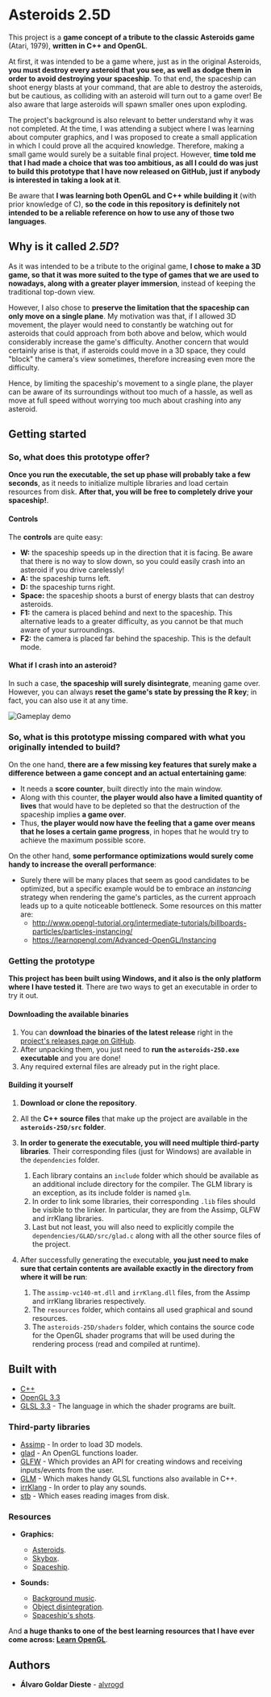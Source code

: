 # Asteroids 2.5D

This project is a **game concept of a tribute to the classic Asteroids game** (Atari, 1979), **written in C++ and OpenGL**.

At first, it was intended to be a game where, just as in the original Asteroids, **you must destroy every asteroid that you see, as well as dodge them in order to avoid destroying your spaceship**. To that end, the spaceship can shoot energy blasts at your command, that are able to destroy the asteroids, but be cautious, as colliding with an asteroid will turn out to a game over! Be also aware that large asteroids will spawn smaller ones upon exploding. 

The project's background is also relevant to better understand why it was not completed. At the time, I was attending a subject where I was learning about computer graphics, and I was proposed to create a small application in which I could prove all the acquired knowledge. Therefore, making a small game would surely be a suitable final project. However, **time told me that I had made a choice that was too ambitious, as all I could do was just to build this prototype that I have now released on GitHub, just if anybody is interested in taking a look at it**.

Be aware that **I was learning both OpenGL and C++ while building it** (with prior knowledge of C), **so the code in this repository is definitely not intended to be a reliable reference on how to use any of those two languages**.

## Why is it called _2.5D_?

As it was intended to be a tribute to the original game, **I chose to make a 3D game, so that it was more suited to the type of games that we are used to nowadays, along with a greater player immersion**, instead of keeping the traditional top-down view.

However, I also chose to **preserve the limitation that the spaceship can only move on a single plane**. My motivation was that, if I allowed 3D movement, the player would need to constantly be watching out for asteroids that could approach from both above and below, which would considerably increase the game's difficulty. Another concern that would certainly arise is that, if asteroids could move in a 3D space, they could "block" the camera's view sometimes, therefore increasing even more the difficulty.

Hence, by limiting the spaceship's movement to a single plane, the player can be aware of its surroundings without too much of a hassle, as well as move at full speed without worrying too much about crashing into any asteroid.

## Getting started

### So, what does this prototype offer?

**Once you run the executable, the set up phase will probably take a few seconds**, as it needs to initialize multiple libraries and load certain resources from disk. **After that, you will be free to completely drive your spaceship!**.

#### Controls

The **controls** are quite easy:

* **W:** the spaceship speeds up in the direction that it is facing. Be aware that there is no way to slow down, so you could easily crash into an asteroid if you drive carelessly!
* **A:** the spaceship turns left.
* **D:** the spaceship turns right.
* **Space:** the spaceship shoots a burst of energy blasts that can destroy asteroids.
* **F1:** the camera is placed behind and next to the spaceship. This alternative leads to a greater difficulty, as you cannot be that much aware of your surroundings.
* **F2:** the camera is placed far behind the spaceship. This is the default mode.

#### What if I crash into an asteroid?

In such a case, **the spaceship will surely disintegrate**, meaning game over. However, you can always **reset the game's state by pressing the R key**; in fact, you can also use it at any time.

![Gameplay demo](asteroids-25D-gp.gif)

### So, what is this prototype missing compared with what you originally intended to build? 

On the one hand, **there are a few missing key features that surely make a difference between a game concept and an actual entertaining game**:

* It needs a **score counter**, built directly into the main window.
* Along with this counter, **the player would also have a limited quantity of lives** that would have to be depleted so that the destruction of the spaceship implies **a game over**.
* Thus, **the player would now have the feeling that a game over means that he loses a certain game progress**, in hopes that he would try to achieve the maximum possible score.

On the other hand, **some performance optimizations would surely come handy to increase the overall performance**:

* Surely there will be many places that seem as good candidates to be optimized, but a specific example would be to embrace an _instancing_ strategy when rendering the game's particles, as the current approach leads up to a quite noticeable bottleneck. Some resources on this matter are:
    * http://www.opengl-tutorial.org/intermediate-tutorials/billboards-particles/particles-instancing/
    * https://learnopengl.com/Advanced-OpenGL/Instancing

### Getting the prototype

**This project has been built using Windows, and it also is the only platform where I have tested it**. There are two ways to get an executable in order to try it out.

#### Downloading the available binaries

1. You can **download the binaries of the latest release** right in the [project's releases page on GitHub](https://github.com/alvrogd/asteroids-25D/releases).
2. After unpacking them, you just need to **run the `asteroids-25D.exe` executable** and you are done!
3. Any required external files are already put in the right place.

#### Building it yourself

1. **Download or clone the repository**.

2. All the **C++ source files** that make up the project are available in the **`asteroids-25D/src` folder**.

3. **In order to generate the executable, you will need multiple third-party libraries**. Their corresponding files (just for Windows) are available in the `dependencies` folder.
    1. Each library contains an `include` folder which should be available as an additional include directory for the compiler. The GLM library is an exception, as its include folder is named `glm`.
    2. In order to link some libraries, their corresponding `.lib` files should be visible to the linker. In particular, they are from the Assimp, GLFW and irrKlang libraries.
    3. Last but not least, you will also need to explicitly compile the `dependencies/GLAD/src/glad.c` along with all the other source files of the project.

4. After successfully generating the executable, **you just need to make sure that certain contents are available exactly in the directory from where it will be run**:
    1. The `assimp-vc140-mt.dll` and `irrKlang.dll` files, from the Assimp and irrKlang libraries respectively.
    2. The `resources` folder, which contains all used graphical and sound resources.
    3. The `asteroids-25D/shaders` folder, which contains the source code for the OpenGL shader programs that will be used during the rendering process (read and compiled at runtime).

## Built with

* [C++](https://isocpp.org/)
* [OpenGL 3.3](https://www.opengl.org/)
* [GLSL 3.3](https://www.khronos.org/opengl/wiki/Core_Language_(GLSL)) - The language in which the shader programs are built.

### Third-party libraries

* [Assimp](https://github.com/assimp/assimp) - In order to load 3D models.
* [glad](https://github.com/Dav1dde/glad) - An OpenGL functions loader.
* [GLFW](https://github.com/glfw/glfw) - Which provides an API for creating windows and receiving inputs/events from the user.
* [GLM](https://github.com/g-truc/glm) - Which makes handy GLSL functions also available in C++.
* [irrKlang](https://www.ambiera.com/irrklang/) - In order to play any sounds.
* [stb](https://github.com/nothings/stb) - Which eases reading images from disk.

### Resources

* **Graphics:**
    * [Asteroids](https://www.cgtrader.com/free-3d-models/exterior/landmark/2600-lowpoly-rock).
    * [Skybox](https://spacedock.info/mod/926/Pood%27s%20Milky%20Way%20Skybox).
    * [Spaceship](https://www.turbosquid.com/FullPreview/Index.cfm/ID/465782).

* **Sounds:**
    * [Background music](https://nicoleproducer.itch.io/free-chiptune-song-galactik-funk).
    * [Object disintegration](https://www.youtube.com/watch?v=anBOuaxwDZI).
    * [Spaceship's shots](https://www.zapsplat.com/music/laser-rapid-fire-3/).

And **a huge thanks to one of the best learning resources that I have ever come across: [Learn OpenGL](https://learnopengl.com/)**.

## Authors

* **Álvaro Goldar Dieste** - [alvrogd](https://github.com/alvrogd)
